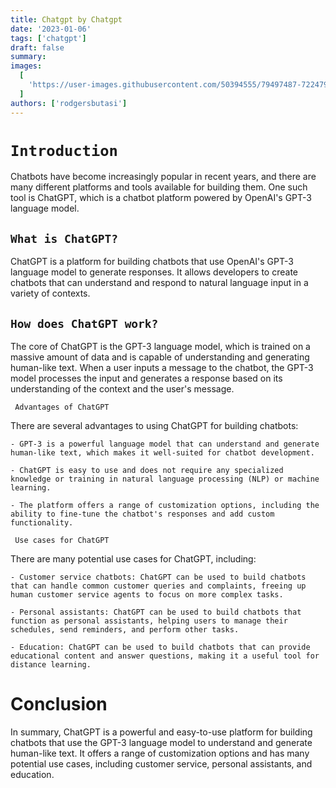 ```yaml
---
title: Chatgpt by Chatgpt
date: '2023-01-06'
tags: ['chatgpt']
draft: false
summary:
images:
  [
    'https://user-images.githubusercontent.com/50394555/79497487-72247980-8030-11ea-97c3-4626659f26a6.jpg',
  ]
authors: ['rodgersbutasi']
---
```


# `Introduction`

Chatbots have become increasingly popular in recent years, and there are many different platforms and tools available for building them. One such tool is ChatGPT, which is a chatbot platform powered by OpenAI's GPT-3 language model.

## `What is ChatGPT?`

ChatGPT is a platform for building chatbots that use OpenAI's GPT-3 language model to generate responses. It allows developers to create chatbots that can understand and respond to natural language input in a variety of contexts.

## `How does ChatGPT work?`

The core of ChatGPT is the GPT-3 language model, which is trained on a massive amount of data and is capable of understanding and generating human-like text. When a user inputs a message to the chatbot, the GPT-3 model processes the input and generates a response based on its understanding of the context and the user's message.

` Advantages of ChatGPT`

There are several advantages to using ChatGPT for building chatbots:

```
- GPT-3 is a powerful language model that can understand and generate human-like text, which makes it well-suited for chatbot development.

- ChatGPT is easy to use and does not require any specialized knowledge or training in natural language processing (NLP) or machine learning.

- The platform offers a range of customization options, including the ability to fine-tune the chatbot's responses and add custom functionality.
```

` Use cases for ChatGPT`

There are many potential use cases for ChatGPT, including:

```
- Customer service chatbots: ChatGPT can be used to build chatbots that can handle common customer queries and complaints, freeing up human customer service agents to focus on more complex tasks.

- Personal assistants: ChatGPT can be used to build chatbots that function as personal assistants, helping users to manage their schedules, send reminders, and perform other tasks.

- Education: ChatGPT can be used to build chatbots that can provide educational content and answer questions, making it a useful tool for distance learning.
```

# Conclusion

In summary, ChatGPT is a powerful and easy-to-use platform for building chatbots that use the GPT-3 language model to understand and generate human-like text. It offers a range of customization options and has many potential use cases, including customer service, personal assistants, and education.
